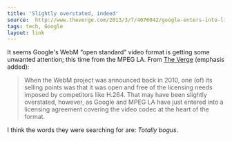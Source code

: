 ```yaml
---
title: 'Slightly overstated, indeed'
source:  http://www.theverge.com/2013/3/7/4076042/google-enters-into-licensing-agreement-with-mpeg-la-to-protect-the
tags: tech, Google
layout: link
---
```


It seems Google's WebM “open standard” video format is getting some unwanted attention; this time from the MPEG LA. From [The Verge][1] (emphasis added):

> When the WebM project was announced back in 2010, one (of) its selling points was that it was open and free of the licensing needs imposed by competitors like H.264. That may have been slightly overstated, however, as Google and MPEG LA have just entered into a licensing agreement covering the video codec at the heart of the format.

I think the words they were searching for are: *Totally bogus*.

[1]:http://www.theverge.com/2013/3/7/4076042/google-enters-into-licensing-agreement-with-mpeg-la-to-protect-the